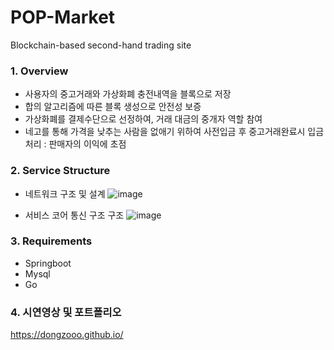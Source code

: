 # POP-Market
Blockchain-based second-hand trading site
### 1. Overview
- 사용자의 중고거래와 가상화폐 충전내역을 블록으로 저장
- 합의 알고리즘에 따른 블록 생성으로 안전성 보증
- 가상화폐를 결제수단으로 선정하여, 거래 대금의 중개자 역할 참여 
- 네고를 통해 가격을 낮추는 사람을 없애기 위하여 사전입금 후 중고거래완료시 입금처리 : 판매자의 이익에 초점 



### 2. Service Structure
* 네트워크 구조 및 설계
![image](https://user-images.githubusercontent.com/40832965/186673166-72f1c6c0-6947-43f6-b8c3-3e096750fcf7.png)



* 서비스 코어 통신 구조 구조
![image](https://user-images.githubusercontent.com/40832965/186672088-15e440c0-ca09-45b6-bec2-54fc570b2e4d.png)


### 3. Requirements
- Springboot
- Mysql
- Go

### 4. 시연영상 및 포트폴리오
https://dongzooo.github.io/